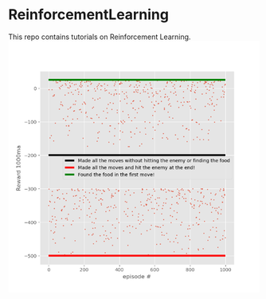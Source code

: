 # ReinforcementLearning

This repo contains tutorials on Reinforcement Learning. 
![Plot](Score.png)